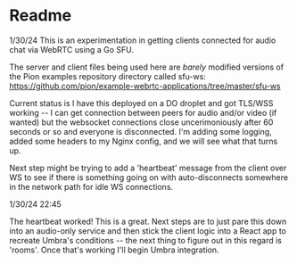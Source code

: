 # Readme

1/30/24
This is an experimentation in getting clients connected for audio chat via WebRTC using a Go SFU.

The server and client files being used here are *barely* modified versions of the Pion examples repository directory called sfu-ws: https://github.com/pion/example-webrtc-applications/tree/master/sfu-ws 

Current status is I have this deployed on a DO droplet and got TLS/WSS working -- I can get connection between peers for audio and/or video (if wanted) but the websocket connections close uncerimoniously after 60 seconds or so and everyone is disconnected.  I'm adding some logging, added some headers to my Nginx config, and we will see what that turns up.

Next step might be trying to add a 'heartbeat' message from the client over WS to see if there is something going on with auto-disconnects somewhere in the network path for idle WS connections.

1/30/24 22:45

The heartbeat worked! This is a great. Next steps are to just pare this down into an audio-only service and then stick the client logic into a React app to recreate Umbra's conditions -- the next thing to figure out in this regard is 'rooms'. Once that's working I'll begin Umbra integration.
